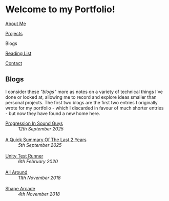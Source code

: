 # Welcome to my Portfolio!

<a href="https://twood27897.github.io/pages/about.html" rel="About Me">About Me</a>
<br>

<a href="https://twood27897.github.io" rel="Projects">Projects</a>
<br>

Blogs
<br>

<a href="https://twood27897.github.io/pages/reading-list.html" rel="Reading List">Reading List</a>
<br>

<a href="https://twood27897.github.io/pages/contact.html" rel="Contact">Contact</a>
<br>

## Blogs
I consider these <i>"blogs"</i> more as notes on a variety of technical things I've done or looked at, allowing me to record and explore ideas smaller than personal projects. The first two blogs are the first two entries I originally wrote for my portfolio - which I discarded in favour of much shorter entries - but now they have found a new home here.<br>

<p align="center">
<dt><a href="https://twood27897.github.io/pages/blogs/soundguysprogression.html" rel="Progression In Sound Guys">Progression In Sound Guys</a></dt>
<dd><i>12th September 2025</i></dd><br>
  
<dt><a href="https://twood27897.github.io/pages/blogs/reintro.html" rel="A Quick Summary Of The Last 2 Years">A Quick Summary Of The Last 2 Years</a></dt>
<dd><i>5th September 2025</i></dd><br>

<dt><a href="https://twood27897.github.io/pages/unity-tests-blog.html" rel="Unity Test Runner">Unity Test Runner</a></dt>
<dd><i>6th February 2020</i></dd><br>
  
<dt><a href="https://twood27897.github.io/pages/all-around-blog.html" rel="All Around">All Around</a></dt>
<dd><i>11th November 2018</i></dd><br>

<dt><a href="https://twood27897.github.io/pages/shape-arcade-blog.html" rel="Shape Arcade">Shape Arcade</a></dt>
<dd><i>4th November 2018</i></dd><br>
</p>
